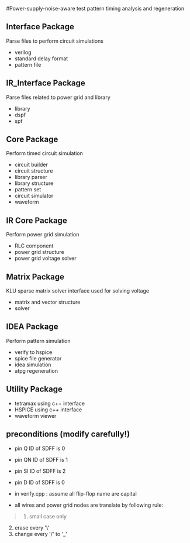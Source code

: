 #Power-supply-noise-aware test pattern timing analysis and regeneration


## Interface Package
Parse files to perform circuit simulations
* verilog
* standard delay format
* pattern file

## IR_Interface Package
Parse files related to power grid and library
* library
* dspf
* spf

## Core Package
Perform timed circuit simulation
* circuit builder
* circuit structure
* library parser
* library structure
* pattern set
* circuit simulator
* waveform

## IR Core Package
Perform power grid simulation
* RLC component
* power grid structure
* power grid voltage solver

## Matrix Package
KLU sparse matrix solver interface used for solving voltage
* matrix and vector structure
* solver

## IDEA Package
Perform pattern simulation
* verify to hspice 
* spice file generator
* idea simulation
* atpg regeneration

## Utility Package
* tetramax using c++ interface
* HSPICE   using c++ interface
* waveform viewer

## preconditions (modify carefully!)

* pin Q ID of SDFF is 0
* pin QN ID of SDFF is 1
* pin SI ID of SDFF is 2
* pin D ID of SDFF is 0

* in verify.cpp	: assume all flip-flop name are capital

* all wires and power grid nodes are translate by following rule:

> 1. small case only
2. erase every '\\'
3. change every '/' to '_'

